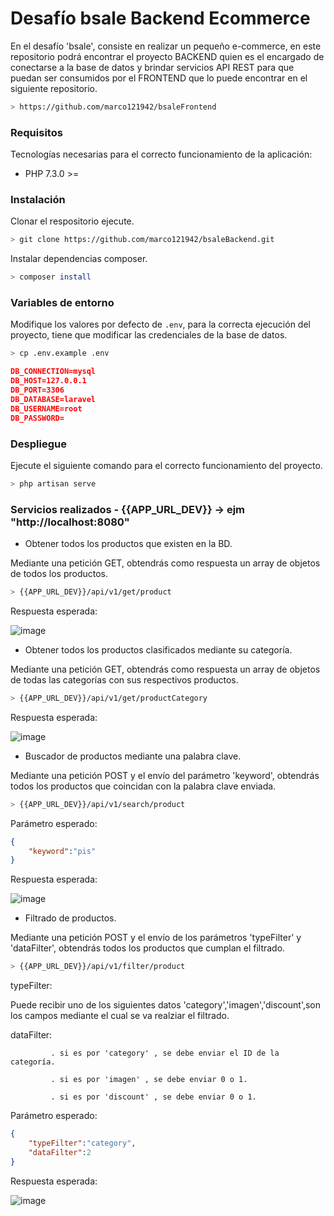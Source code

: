 # Desafío bsale Backend Ecommerce

En el desafío 'bsale', consiste en realizar un pequeño e-commerce, en este repositorio podrá encontrar el proyecto BACKEND quien es el encargado de conectarse a la base de datos y brindar servicios API REST para que puedan ser consumidos por el FRONTEND que lo puede encontrar en el siguiente repositorio. 
```sh
> https://github.com/marco121942/bsaleFrontend
```

### Requisitos

Tecnologías necesarias para el correcto funcionamiento de la aplicación:

* PHP 7.3.0 >=

### Instalación

Clonar el respositorio ejecute.

```sh
> git clone https://github.com/marco121942/bsaleBackend.git
```

Instalar dependencias composer.

```sh
> composer install
```
### Variables de entorno

Modifique los valores por defecto de `.env`, para la correcta ejecución del proyecto, tiene que modificar las credenciales de la base de datos.

```sh
> cp .env.example .env
```

```json
DB_CONNECTION=mysql
DB_HOST=127.0.0.1
DB_PORT=3306
DB_DATABASE=laravel
DB_USERNAME=root
DB_PASSWORD=
```


### Despliegue

Ejecute el siguiente comando para el correcto funcionamiento del proyecto.

```sh
> php artisan serve
```

### Servicios realizados - {{APP_URL_DEV}} -> ejm "http://localhost:8080"
- Obtener todos los productos que existen en la BD.

Mediante una petición GET, obtendrás como respuesta un array de objetos de todos los productos.

```sh
> {{APP_URL_DEV}}/api/v1/get/product
```
Respuesta esperada:

![image](https://user-images.githubusercontent.com/42647311/201555348-951ced9c-2698-4e87-9e5a-f02585211140.png)

- Obtener todos los productos clasificados mediante su categoría.

Mediante una petición GET, obtendrás como respuesta un array de objetos de todas las categorías con sus respectivos productos.

```sh
> {{APP_URL_DEV}}/api/v1/get/productCategory
```
Respuesta esperada:

![image](https://user-images.githubusercontent.com/42647311/201555626-5ee8a926-0f61-4e26-926d-2caa3660dc20.png)

- Buscador de productos mediante una palabra clave.

Mediante una petición POST y el envío del parámetro 'keyword', obtendrás todos los productos que coincidan con la palabra clave enviada.

```sh
> {{APP_URL_DEV}}/api/v1/search/product
```
Parámetro esperado:

```json
{
    "keyword":"pis"
}
```
Respuesta esperada:

![image](https://user-images.githubusercontent.com/42647311/201556328-c71a5aa4-e245-4df4-ba47-00a7df6e128c.png)

- Filtrado de productos.

Mediante una petición POST y el envío de los parámetros 'typeFilter' y 'dataFilter', obtendrás todos los productos que cumplan el filtrado.

```sh
> {{APP_URL_DEV}}/api/v1/filter/product
```

typeFilter:

Puede recibir uno de los siguientes datos 'category','imagen','discount',son los campos mediante el cual se va realziar el filtrado.


dataFilter:

             . si es por 'category' , se debe enviar el ID de la categoría.

             . si es por 'imagen' , se debe enviar 0 o 1.
             
             . si es por 'discount' , se debe enviar 0 o 1.
             
Parámetro esperado:

```json
{
    "typeFilter":"category",
    "dataFilter":2
}
```
Respuesta esperada:

![image](https://user-images.githubusercontent.com/42647311/201557169-35826715-11a4-47f4-b789-72bc6e537569.png)
